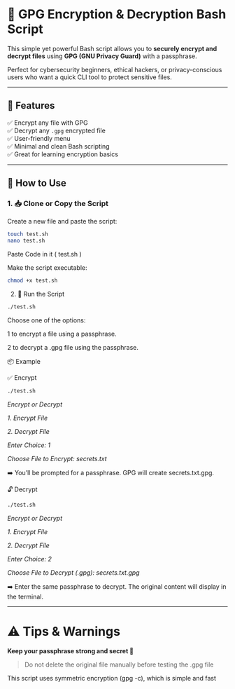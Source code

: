 # 🔐 GPG Encryption & Decryption Bash Script

This simple yet powerful Bash script allows you to **securely encrypt and decrypt files** using **GPG (GNU Privacy Guard)** with a passphrase.

Perfect for cybersecurity beginners, ethical hackers, or privacy-conscious users who want a quick CLI tool to protect sensitive files.

---

## 📜 Features

✅ Encrypt any file with GPG  
✅ Decrypt any `.gpg` encrypted file  
✅ User-friendly menu  
✅ Minimal and clean Bash scripting  
✅ Great for learning encryption basics  

---

## 🚀 How to Use

### 1. 📥 Clone or Copy the Script

Create a new file and paste the script:

```bash
touch test.sh
nano test.sh
```
Paste Code in it ( test.sh )


Make the script executable:

```bash
chmod +x test.sh
```

2. 🔐 Run the Script

```bash
./test.sh
```

Choose one of the options:

1 to encrypt a file using a passphrase.

2 to decrypt a .gpg file using the passphrase.


📦 Example

✅ Encrypt

```bash
./test.sh
```

*Encrypt or Decrypt*

*1. Encrypt File*

*2. Decrypt File*

*Enter Choice: 1*

*Choose File to Encrypt: secrets.txt*

➡️ You’ll be prompted for a passphrase. GPG will create secrets.txt.gpg.


🔓 Decrypt

```bash
./test.sh
```

*Encrypt or Decrypt*

*1. Encrypt File*

*2. Decrypt File*

*Enter Choice: 2*

*Choose File to Decrypt (.gpg): secrets.txt.gpg*

➡️ Enter the same passphrase to decrypt. The original content will display in the terminal.


---

# ⚠️ Tips & Warnings

**Keep your passphrase strong and secret 🔑**

> Do not delete the original file manually before testing the .gpg file

This script uses symmetric encryption (gpg -c), which is simple and fast
